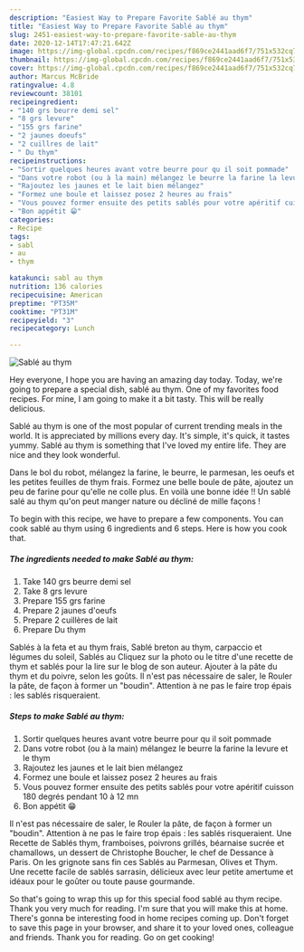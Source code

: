 ```yaml
---
description: "Easiest Way to Prepare Favorite Sablé au thym"
title: "Easiest Way to Prepare Favorite Sablé au thym"
slug: 2451-easiest-way-to-prepare-favorite-sable-au-thym
date: 2020-12-14T17:47:21.642Z
image: https://img-global.cpcdn.com/recipes/f869ce2441aad6f7/751x532cq70/sable-au-thym-photo-principale-de-la-recette.jpg
thumbnail: https://img-global.cpcdn.com/recipes/f869ce2441aad6f7/751x532cq70/sable-au-thym-photo-principale-de-la-recette.jpg
cover: https://img-global.cpcdn.com/recipes/f869ce2441aad6f7/751x532cq70/sable-au-thym-photo-principale-de-la-recette.jpg
author: Marcus McBride
ratingvalue: 4.8
reviewcount: 38101
recipeingredient:
- "140 grs beurre demi sel"
- "8 grs levure"
- "155 grs farine"
- "2 jaunes doeufs"
- "2 cuillres de lait"
- " Du thym"
recipeinstructions:
- "Sortir quelques heures avant votre beurre pour qu il soit pommade"
- "Dans votre robot (ou à la main) mélangez le beurre la farine la levure et le thym"
- "Rajoutez les jaunes et le lait bien mélangez"
- "Formez une boule et laissez posez 2 heures au frais"
- "Vous pouvez former ensuite des petits sablés pour votre apéritif cuisson 180 degrés pendant 10 à 12 mn"
- "Bon appétit 😁"
categories:
- Recipe
tags:
- sabl
- au
- thym

katakunci: sabl au thym 
nutrition: 136 calories
recipecuisine: American
preptime: "PT35M"
cooktime: "PT31M"
recipeyield: "3"
recipecategory: Lunch

---
```



![Sablé au thym](https://img-global.cpcdn.com/recipes/f869ce2441aad6f7/751x532cq70/sable-au-thym-photo-principale-de-la-recette.jpg)

Hey everyone, I hope you are having an amazing day today. Today, we're going to prepare a special dish, sablé au thym. One of my favorites food recipes. For mine, I am going to make it a bit tasty. This will be really delicious.

Sablé au thym is one of the most popular of current trending meals in the world. It is appreciated by millions every day. It's simple, it's quick, it tastes yummy. Sablé au thym is something that I've loved my entire life. They are nice and they look wonderful.

Dans le bol du robot, mélangez la farine, le beurre, le parmesan, les oeufs et les petites feuilles de thym frais. Formez une belle boule de pâte, ajoutez un peu de farine pour qu&#39;elle ne colle plus. En voilà une bonne idée !! Un sablé salé au thym qu&#39;on peut manger nature ou décliné de mille façons !


To begin with this recipe, we have to prepare a few components. You can cook sablé au thym using 6 ingredients and 6 steps. Here is how you cook that.

<!--inarticleads1-->

##### The ingredients needed to make Sablé au thym:

1. Take 140 grs beurre demi sel
1. Take 8 grs levure
1. Prepare 155 grs farine
1. Prepare 2 jaunes d&#39;oeufs
1. Prepare 2 cuillères de lait
1. Prepare  Du thym


Sablés à la feta et au thym frais, Sablé breton au thym, carpaccio et légumes du soleil, Sablés au Cliquez sur la photo ou le titre d&#39;une recette de thym et sablés pour la lire sur le blog de son auteur. Ajouter à la pâte du thym et du poivre, selon les goûts. Il n&#39;est pas nécessaire de saler, le Rouler la pâte, de façon à former un &#34;boudin&#34;. Attention à ne pas le faire trop épais : les sablés risqueraient. 

<!--inarticleads2-->

##### Steps to make Sablé au thym:

1. Sortir quelques heures avant votre beurre pour qu il soit pommade
1. Dans votre robot (ou à la main) mélangez le beurre la farine la levure et le thym
1. Rajoutez les jaunes et le lait bien mélangez
1. Formez une boule et laissez posez 2 heures au frais
1. Vous pouvez former ensuite des petits sablés pour votre apéritif cuisson 180 degrés pendant 10 à 12 mn
1. Bon appétit 😁


Il n&#39;est pas nécessaire de saler, le Rouler la pâte, de façon à former un &#34;boudin&#34;. Attention à ne pas le faire trop épais : les sablés risqueraient. Une Recette de Sablés thym, framboises, poivrons grillés, béarnaise sucrée et chamallows, un dessert de Christophe Boucher, le chef de Dessance à Paris. On les grignote sans fin ces Sablés au Parmesan, Olives et Thym. Une recette facile de sablés sarrasin, délicieux avec leur petite amertume et idéaux pour le goûter ou toute pause gourmande. 

So that's going to wrap this up for this special food sablé au thym recipe. Thank you very much for reading. I'm sure that you will make this at home. There's gonna be interesting food in home recipes coming up. Don't forget to save this page in your browser, and share it to your loved ones, colleague and friends. Thank you for reading. Go on get cooking!
